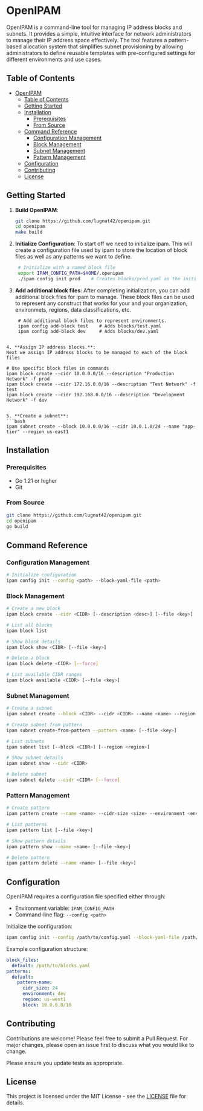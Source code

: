 # OpenIPAM

OpenIPAM is a command-line tool for managing IP address blocks and subnets. It provides a simple, intuitive interface for network administrators to manage their IP address space effectively. The tool features a pattern-based allocation system that simplifies subnet provisioning by allowing administrators to define reusable templates with pre-configured settings for different environments and use cases.

## Table of Contents

- [OpenIPAM](#openipam)
  - [Table of Contents](#table-of-contents)
  - [Getting Started](#getting-started)
  - [Installation](#installation)
    - [Prerequisites](#prerequisites)
    - [From Source](#from-source)
  - [Command Reference](#command-reference)
    - [Configuration Management](#configuration-management)
    - [Block Management](#block-management)
    - [Subnet Management](#subnet-management)
    - [Pattern Management](#pattern-management)
  - [Configuration](#configuration)
  - [Contributing](#contributing)
  - [License](#license)

## Getting Started

1. **Build OpenIPAM**:
   ```bash
   git clone https://github.com/lugnut42/openipam.git
   cd openipam
   make build
   ```

2. **Initialize Configuration**:
   To start off we need to initialize ipam.  This will create a configuration file used by ipam to store the location of block files as well as any patterns we want to define.
   ```bash
    # Initialize with a named block file
    export IPAM_CONFIG_PATH=$HOME/.openipam
    ./ipam config init prod    # Creates blocks/prod.yaml as the initial block file in the .openipam directory
    ```

3. **Add additional block files**:
   After completing initialization, you can add additional block files for ipam to manage.  These block files can be used to represent any construct that works for your and your organization, environmets, regions, data classifications, etc.
   ```
    # Add additional block files to represent environments.  
    ipam config add-block test    # Adds blocks/test.yaml
    ipam config add-block dev     # Adds blocks/dev.yaml
  ```

4. **Assign IP address blocks.**:
  Next we assign IP address blocks to be managed to each of the block files
  ```
    # Use specific block files in commands
    ipam block create --cidr 10.0.0.0/16 --description "Production Network" -f prod
    ipam block create --cidr 172.16.0.0/16 --description "Test Network" -f test
    ipam block create --cidr 192.168.0.0/16 --description "Development Network" -f dev  
   ```

5. **Create a subnet**:
   ```bash
   ipam subnet create --block 10.0.0.0/16 --cidr 10.0.1.0/24 --name "app-tier" --region us-east1
   ```

## Installation

### Prerequisites

- Go 1.21 or higher
- Git

### From Source

```bash
git clone https://github.com/lugnut42/openipam.git
cd openipam
go build
```

## Command Reference

### Configuration Management

```bash
# Initialize configuration
ipam config init --config <path> --block-yaml-file <path>
```

### Block Management

```bash
# Create a new block
ipam block create --cidr <CIDR> [--description <desc>] [--file <key>]

# List all blocks
ipam block list

# Show block details
ipam block show <CIDR> [--file <key>]

# Delete a block
ipam block delete <CIDR> [--force]

# List available CIDR ranges
ipam block available <CIDR> [--file <key>]
```

### Subnet Management

```bash
# Create a subnet
ipam subnet create --block <CIDR> --cidr <CIDR> --name <name> --region <region>

# Create subnet from pattern
ipam subnet create-from-pattern --pattern <name> [--file <key>]

# List subnets
ipam subnet list [--block <CIDR>] [--region <region>]

# Show subnet details
ipam subnet show --cidr <CIDR>

# Delete subnet
ipam subnet delete --cidr <CIDR> [--force]
```

### Pattern Management

```bash
# Create pattern
ipam pattern create --name <name> --cidr-size <size> --environment <env> --region <region> --block <CIDR> [--file <key>]

# List patterns
ipam pattern list [--file <key>]

# Show pattern details
ipam pattern show --name <name> [--file <key>]

# Delete pattern
ipam pattern delete --name <name> [--file <key>]
```

## Configuration

OpenIPAM requires a configuration file specified either through:
- Environment variable: `IPAM_CONFIG_PATH`
- Command-line flag: `--config <path>`

Initialize the configuration:
```bash
ipam config init --config /path/to/config.yaml --block-yaml-file /path/to/blocks.yaml
```

Example configuration structure:
```yaml
block_files:
  default: /path/to/blocks.yaml
patterns:
  default:
    pattern-name:
      cidr_size: 24
      environment: dev
      region: us-west1
      block: 10.0.0.0/16
```

## Contributing

Contributions are welcome! Please feel free to submit a Pull Request. For major changes, please open an issue first to discuss what you would like to change.

Please ensure you update tests as appropriate.

## License

This project is licensed under the MIT License - see the [LICENSE](LICENSE) file for details.